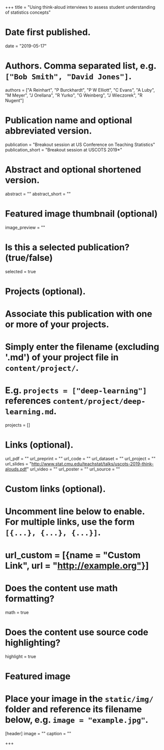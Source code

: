 +++
title = "Using think-aloud interviews to assess student understanding of statistics concepts"

# Date first published.
date = "2019-05-17"

# Authors. Comma separated list, e.g. `["Bob Smith", "David Jones"]`.
authors = ["A Reinhart", "P Burckhardt", "P W Elliott", "C Evans", "A Luby", "M Meyer", "J Orellana", "R Yurko", "G Weinberg", "J Wieczorek", "R Nugent"]

# Publication name and optional abbreviated version.
publication = "Breakout session at US Conference on Teaching Statistics"
publication_short = "Breakout session at USCOTS 2019*"

# Abstract and optional shortened version.
abstract = ""
abstract_short = ""
# Featured image thumbnail (optional)
image_preview = ""

# Is this a selected publication? (true/false)
selected = true

# Projects (optional).
#   Associate this publication with one or more of your projects.
#   Simply enter the filename (excluding '.md') of your project file in `content/project/`.
#   E.g. `projects = ["deep-learning"]` references `content/project/deep-learning.md`.
projects = []

# Links (optional).
url_pdf = ""
url_preprint = ""
url_code = ""
url_dataset = ""
url_project = ""
url_slides = "http://www.stat.cmu.edu/teachstat/talks/uscots-2019-think-alouds.pdf"
url_video = ""
url_poster = ""
url_source = ""

# Custom links (optional).
#   Uncomment line below to enable. For multiple links, use the form `[{...}, {...}, {...}]`.
# url_custom = [{name = "Custom Link", url = "http://example.org"}]

# Does the content use math formatting?
math = true

# Does the content use source code highlighting?
highlight = true

# Featured image
# Place your image in the `static/img/` folder and reference its filename below, e.g. `image = "example.jpg"`.
[header]
image = ""
caption = ""



+++
